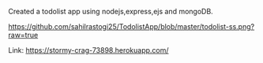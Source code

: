 Created a todolist app using nodejs,express,ejs and mongoDB.

https://github.com/sahilrastogi25/TodolistApp/blob/master/todolist-ss.png?raw=true

Link: https://stormy-crag-73898.herokuapp.com/
